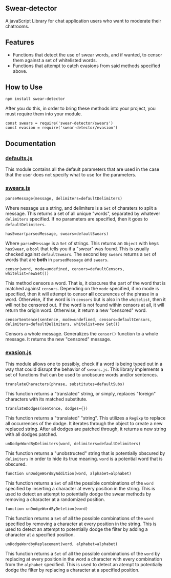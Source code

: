 ## Swear-detector

A javaScript Library for chat application users who want to moderate their chatrooms.

## Features
* Functions that detect the use of swear words, and if wanted, to censor them against a set of whitelisted words.
* Functions that attempt to catch evasions from said methods specified above.

## How to Use

```
npm install swear-detector
```

After you do this, in order to bring these methods into your project, you must require them into your module.

```
const swears = require('swear-detector/swears')
const evasion = require('swear-detector/evasion')
```

## Documentation

### [defaults.js](https://github.com/kennykimjr/swear-detector/blob/master/defaults.js)

This module contains all the default parameters that are used in the case that the user does not specify what to use for the parameters.

### [swears.js](https://github.com/kennykimjr/swear-detector/blob/master/swears.js)

```
parseMessage(message, delimiters=defaultDelimiters)
```
Where nessage us a string, and delimiters is a ``` Set ``` of charaters to split a message. This returns a set of all unique "words", separated by whatever ```delimiters``` specified. If no parameters are specified, then it goes to ```defaultDelimiters```.

```
hasSwear(parsedMessage, swears=defaultSwears)
```
Where ```parsedMessage``` is a ```Set``` of strings. This returns an ```Object``` with keys ```hasSwear```, a ```bool``` that tells you if a "swear" was found. This is usually checked against ```defaultSwears```. The second key ```swears``` returns a ```Set``` of words that are **both** in ```parsedMessage``` and ```swears```.

```
censor(word, mode=undefined, censors=defaultCensors, whitelist=newSet())
```

This method censors a word. That is, it obscures the part of the word that is matched against ```censors```. Depending on the ```mode``` specified, if no mode is specified, then it will attempt to censor **all** occurences of the phrase in a word. Otherwise, if the word is in ```censors``` but is also in the ```whitelist```, then it will not be censored out. If the word is not found within censors at all, it will return the origin word. Otherwise, it return a new "censored" word.  


```
censorSentence(sentence, mode=undefined, censors=defaultCensors, delimiters=defaultDelimiters, whitelist=new Set())
```

Censors a whole message. Generalizes the ```censor()``` function to a whole message. It returns the new "censored" message.

### [evasion.js](https://github.com/kennykimjr/swear-detector/blob/master/evasion.js)

This module allows one to possibly, check if a word is being typed out in a way that could disrupt the behavior of ```swears.js```. This library implements a set of functions that can be used to unobscure words and/or sentences.

```
translateCharacters(phrase, substitutes=defaultSubs)
```

This function returns a "translated"  string, or simply, replaces "foreign" characters with its matched substitute.

```
translateDodges(sentence, dodges={})
```

This function returns a "translated" "string". This utilizes a ```RegExp``` to replace all occurrences of the dodge. It iterates through the object to create a new replaced string. After all dodges are patched through, it returns a new string with all dodges patched. 

```
unDodgeWordByDelimiters(word, delimiters=defaultDelimiters)
```

This function returns a "unobstructed" string that is potentially obscured by ```delimiters``` in order to hide its true meaning. ```word``` is a potential word that is obscured.

```
function unDodgeWordByAddition(word, alphabet=alphabet)
```

This function returns a ```Set``` of all the possible combinations of the ```word``` specified by inserting a character at every position in the string. This is used to detect an attempt to potentially dodge the swear methods by removing a character at a randomized position.

```
function unDodgeWordByDeletion(word)
```

This function returns a ```Set``` of all the possible combinations of the ```word``` specified by removing a character at every position in the string. This is used to detect an attempt to potentially dodge the filter by adding a character at a specified position.

```
unDodgeWordbyReplacement(word, alphabet=alphabet)
```

This function returns a ```Set``` of all the possible combinations of the ```word``` by replacing at every position in the word a character with every combination from the ```alphabet``` specified. This is used to detect an atempt to potentially dodge the filter by replacing a character at a specified position.
